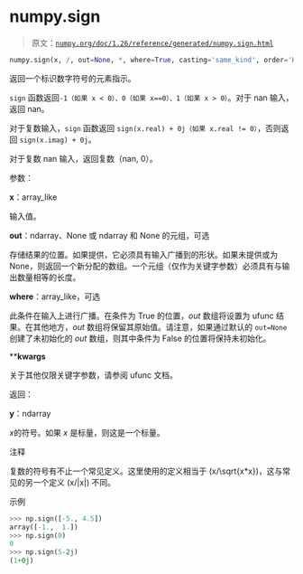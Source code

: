 # numpy.sign

> 原文：[`numpy.org/doc/1.26/reference/generated/numpy.sign.html`](https://numpy.org/doc/1.26/reference/generated/numpy.sign.html)

```py
numpy.sign(x, /, out=None, *, where=True, casting='same_kind', order='K', dtype=None, subok=True[, signature, extobj]) = <ufunc 'sign'>
```

返回一个标识数字符号的元素指示。

`sign` 函数返回`-1（如果 x < 0）、0（如果 x==0）、1（如果 x > 0）`。对于 nan 输入，返回 nan。

对于复数输入，`sign` 函数返回 `sign(x.real) + 0j（如果 x.real != 0）`，否则返回 `sign(x.imag) + 0j`。

对于复数 nan 输入，返回复数（nan, 0）。

参数：

**x**：array_like

输入值。

**out**：ndarray、None 或 ndarray 和 None 的元组，可选

存储结果的位置。如果提供，它必须具有输入广播到的形状。如果未提供或为 None，则返回一个新分配的数组。一个元组（仅作为关键字参数）必须具有与输出数量相等的长度。

**where**：array_like，可选

此条件在输入上进行广播。在条件为 True 的位置，*out* 数组将设置为 ufunc 结果。在其他地方，*out* 数组将保留其原始值。请注意，如果通过默认的 `out=None` 创建了未初始化的 *out* 数组，则其中条件为 False 的位置将保持未初始化。

****kwargs**

关于其他仅限关键字参数，请参阅 ufunc 文档。

返回：

**y**：ndarray

*x*的符号。如果 *x* 是标量，则这是一个标量。

注释

复数的符号有不止一个常见定义。这里使用的定义相当于 \(x/\sqrt{x*x}\)，这与常见的另一个定义 \(x/|x|\) 不同。

示例

```py
>>> np.sign([-5., 4.5])
array([-1.,  1.])
>>> np.sign(0)
0
>>> np.sign(5-2j)
(1+0j) 
```
